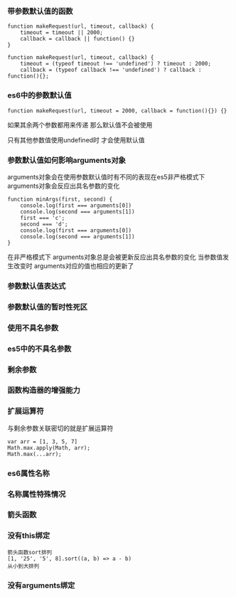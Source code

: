 ### 带参数默认值的函数

```
function makeRequest(url, timeout, callback) {
	timeout = timeout || 2000;
	callback = callback || function() {}
}
```

```
function makeRequest(url, timeout, callback) {
	timeout = (typeof timeout !== 'undefined') ? timeout : 2000;
	callback = (typeof callback !== 'undefined') ? callback : function(){};
```

### es6中的参数默认值

```
function makeRequest(url, timeout = 2000, callback = function(){}) {}
```

如果其余两个参数都用来传递 那么默认值不会被使用

只有其他参数值使用undefined时 才会使用默认值

### 参数默认值如何影响arguments对象

arguments对象会在使用参数默认值时有不同的表现在es5非严格模式下 arguments对象会反应出具名参数的变化

```
function minArgs(first, second) {
	console.log(first === arguments[0])
	console.log(second === arguments[1])
	first === 'c';
	second === 'd';
	console.log(first === arguments[0])
	console.log(second === arguments[1])
}
```

在非严格模式下 arguments对象总是会被更新反应出具名参数的变化 当参数值发生改变时 arguments对应的值也相应的更新了

### 参数默认值表达式

### 参数默认值的暂时性死区

### 使用不具名参数

### es5中的不具名参数

### 剩余参数

### 函数构造器的增强能力

### 扩展运算符

与剩余参数关联密切的就是扩展运算符

```
var arr = [1, 3, 5, 7]
Math.max.apply(Math, arr);
Math.max(...arr);
```

### es6属性名称

### 名称属性特殊情况

### 箭头函数

### 没有this绑定

```
箭头函数sort排列
[1, '25', '5', 8].sort((a, b) => a - b)
从小到大排列
```

### 没有arguments绑定










